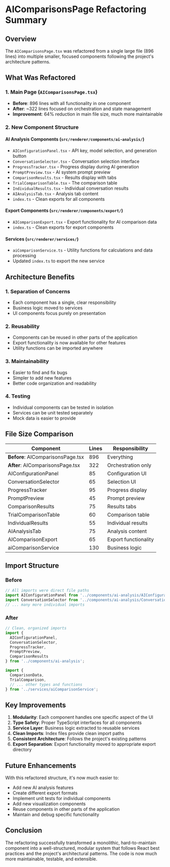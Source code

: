 # AIComparisonsPage Refactoring Summary

## Overview
The `AIComparisonsPage.tsx` was refactored from a single large file (896 lines) into multiple smaller, focused components following the project's architecture patterns.

## What Was Refactored

### 1. **Main Page (`AIComparisonsPage.tsx`)**
- **Before**: 896 lines with all functionality in one component
- **After**: ~322 lines focused on orchestration and state management
- **Improvement**: 64% reduction in main file size, much more maintainable

### 2. **New Component Structure**

#### **AI Analysis Components** (`src/renderer/components/ai-analysis/`)
- `AIConfigurationPanel.tsx` - API key, model selection, and generation button
- `ConversationSelector.tsx` - Conversation selection interface  
- `ProgressTracker.tsx` - Progress display during AI generation
- `PromptPreview.tsx` - AI system prompt preview
- `ComparisonResults.tsx` - Results display with tabs
- `TrialComparisonTable.tsx` - The comparison table
- `IndividualResults.tsx` - Individual conversation results
- `AIAnalysisTab.tsx` - Analysis tab content
- `index.ts` - Clean exports for all components

#### **Export Components** (`src/renderer/components/export/`)
- `AIComparisonExport.tsx` - Export functionality for AI comparison data
- `index.ts` - Clean exports for export components

#### **Services** (`src/renderer/services/`)
- `aiComparisonService.ts` - Utility functions for calculations and data processing
- Updated `index.ts` to export the new service

## Architecture Benefits

### 1. **Separation of Concerns**
- Each component has a single, clear responsibility
- Business logic moved to services
- UI components focus purely on presentation

### 2. **Reusability**
- Components can be reused in other parts of the application
- Export functionality is now available for other features
- Utility functions can be imported anywhere

### 3. **Maintainability**
- Easier to find and fix bugs
- Simpler to add new features
- Better code organization and readability

### 4. **Testing**
- Individual components can be tested in isolation
- Services can be unit tested separately
- Mock data is easier to provide

## File Size Comparison

| Component | Lines | Responsibility |
|-----------|-------|----------------|
| **Before**: AIComparisonsPage.tsx | 896 | Everything |
| **After**: AIComparisonsPage.tsx | 322 | Orchestration only |
| AIConfigurationPanel | 85 | Configuration UI |
| ConversationSelector | 65 | Selection UI |
| ProgressTracker | 95 | Progress display |
| PromptPreview | 45 | Prompt preview |
| ComparisonResults | 75 | Results tabs |
| TrialComparisonTable | 60 | Comparison table |
| IndividualResults | 55 | Individual results |
| AIAnalysisTab | 75 | Analysis content |
| AIComparisonExport | 65 | Export functionality |
| aiComparisonService | 130 | Business logic |

## Import Structure

### Before
```typescript
// All imports were direct file paths
import AIConfigurationPanel from '../components/ai-analysis/AIConfigurationPanel';
import ConversationSelector from '../components/ai-analysis/ConversationSelector';
// ... many more individual imports
```

### After
```typescript
// Clean, organized imports
import {
  AIConfigurationPanel,
  ConversationSelector,
  ProgressTracker,
  PromptPreview,
  ComparisonResults
} from '../components/ai-analysis';

import {
  ComparisonData,
  TrialComparison,
  // ... other types and functions
} from '../services/aiComparisonService';
```

## Key Improvements

1. **Modularity**: Each component handles one specific aspect of the UI
2. **Type Safety**: Proper TypeScript interfaces for all components
3. **Service Layer**: Business logic extracted to reusable services
4. **Clean Imports**: Index files provide clean import paths
5. **Consistent Architecture**: Follows the project's existing patterns
6. **Export Separation**: Export functionality moved to appropriate export directory

## Future Enhancements

With this refactored structure, it's now much easier to:

- Add new AI analysis features
- Create different export formats
- Implement unit tests for individual components
- Add new visualization components
- Reuse components in other parts of the application
- Maintain and debug specific functionality

## Conclusion

The refactoring successfully transformed a monolithic, hard-to-maintain component into a well-structured, modular system that follows React best practices and the project's architectural patterns. The code is now much more maintainable, testable, and extensible.
